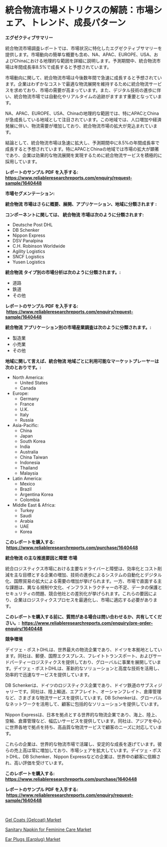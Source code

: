 <p><h1>統合物流市場メトリクスの解読：市場シェア、トレンド、成長パターン</h1></p><p><strong>エグゼクティブサマリー</strong></p>
<p><p>統合物流市場調査レポートでは、市場状況に特化したエグゼクティブサマリーを提供します。市場動向の簡単な概要も含め、NA、APAC、EUROPE、USA、およびChinaにおける地理的な範囲を詳細に説明します。予測期間中、統合物流市場は年間成長率8.5%で成長すると予想されています。</p><p>市場動向に関して、統合物流市場は今後数年間で急速に成長すると予想されています。企業はわずかなコストで最適な物流展開を維持するために統合物流サービスを求めており、市場の需要が高まっています。また、デジタル技術の進歩に伴い、統合物流市場では自動化やリアルタイムの追跡がますます重要となっています。</p><p>NA、APAC、EUROPE、USA、Chinaの地理的な範囲では、特にAPACとChinaが急成長している地域として注目されています。この地域では、人口増加や経済発展に伴い、物流需要が増加しており、統合物流市場の拡大が見込まれています。</p><p>結論として、統合物流市場は急速に拡大し、予測期間中に8.5%の年間成長率で成長すると予想されています。特にAPACとChinaの地域では市場の拡大が顕著であり、企業は効果的な物流展開を実現するために統合物流サービスを積極的に採用しています。</p></p>
<p><strong>レポートのサンプル PDF を入手する: <a href="https://www.reliableresearchreports.com/enquiry/request-sample/1640448">https://www.reliableresearchreports.com/enquiry/request-sample/1640448</a></strong></p>
<p><strong>市場セグメンテーション:</strong></p>
<p><strong> 統合物流 市場はさらに概要、展開、アプリケーション、地域に分類されます :</strong></p>
<p><strong>コンポーネントに関しては、 統合物流 市場は次のように分類されます: &nbsp;</strong></p>
<p><ul><li>Deutsche Post DHL</li><li>DB Schenker</li><li>Nippon Express</li><li>DSV Panalpina</li><li>C.H. Robinson Worldwide</li><li>Agility Logistics</li><li>SNCF Logistics</li><li>Yusen Logistics</li></ul></p>
<p><strong> 統合物流 タイプ別の市場分析は次のように分類されます。:</strong></p>
<p><ul><li>道路</li><li>鉄道</li><li>その他</li></ul></p>
<p><strong>レポートのサンプル PDF を入手する: &nbsp;<a href="https://www.reliableresearchreports.com/enquiry/request-sample/1640448">https://www.reliableresearchreports.com/enquiry/request-sample/1640448</a></strong></p>
<p><strong> 統合物流 アプリケーション別の市場産業調査は次のように分類されます。:</strong></p>
<p><ul><li>製造業</li><li>小売業</li><li>その他</li></ul></p>
<p><strong>地域に関して言えば、統合物流 地域ごとに利用可能なマーケットプレーヤーは次のとおりです。:</strong></p>
<p><ul>
    <li>
        North America:
        <ul>
            <li>United States</li>
            <li>Canada</li>
        </ul>
    </li>
    <li>
        Europe:
        <ul>
            <li>Germany</li>
            <li>France</li>
            <li>U.K.</li>
            <li>Italy</li>
            <li>Russia</li>
        </ul>
    </li>
    <li>
        Asia-Pacific:
        <ul>
            <li>China</li>
            <li>Japan</li>
            <li>South Korea</li>
            <li>India</li>
            <li>Australia</li>
            <li>China Taiwan</li>
            <li>Indonesia</li>
            <li>Thailand</li>
            <li>Malaysia</li>
        </ul>
    </li>
    <li>
        Latin America:
        <ul>
            <li>Mexico</li>
            <li>Brazil</li>
            <li>Argentina Korea</li>
            <li>Colombia</li>
        </ul>
    </li>
    <li>
        Middle East & Africa:
        <ul>
            <li>Turkey</li>
            <li>Saudi</li>
            <li>Arabia</li>
            <li>UAE</li>
            <li>Korea</li>
        </ul>
    </li>
    </ul></p>
<p><strong>このレポートを購入する: &nbsp;<a href="https://www.reliableresearchreports.com/purchase/1640448">https://www.reliableresearchreports.com/purchase/1640448</a></strong></p>
<p><strong>統合物流 の主な推進要因と障壁 市場</strong></p>
<p><p>統合ロジスティクス市場における主要なドライバーと障壁は、効率化とコスト削減を主な目標とする企業の増加、技術の進歩によるシステムの自動化とデジタル化、国際貿易の拡大による需要の増加が挙げられます。一方、市場で直面する主な課題は、異なる規制や文化、インフラストラクチャーの不足、データの保護とセキュリティの問題、競合他社との差別化が挙げられます。これらの要因により、企業はロジスティクスプロセスを最適化し、市場に適応する必要があります。</p></p>
<p><strong>このレポートを購入する前に、質問がある場合は問い合わせるか、共有してください。:&nbsp; <a href="https://www.reliableresearchreports.com/enquiry/pre-order-enquiry/1640448">https://www.reliableresearchreports.com/enquiry/pre-order-enquiry/1640448</a></strong></p>
<p><strong>競争環境</strong></p>
<p><p>デイツェ・ポストDHLは、世界最大の物流企業であり、ドイツを本拠地としています。同社は、郵便、国際エクスプレス、フレイトトランスポート、およびサードパーティーロジスティクスを提供しており、グローバルに事業を展開しています。デイツェ・ポストDHLは、革新的なソリューションと高度な技術を活用し、効率的で迅速なサービスを提供しています。</p><p>DB Schenkerは、ドイツのロジスティクス企業であり、ドイツ鉄道のサブスィジャリーです。同社は、陸上輸送、エアフレイト、オーシャンフレイト、倉庫管理など、さまざまな物流サービスを提供しています。DB Schenkerは、グローバルなネットワークを活用して、顧客に包括的なソリューションを提供しています。</p><p>Nippon Expressは、日本を拠点とする世界的な物流企業であり、海上、陸上、空輸、倉庫管理など、幅広いサービスを提供しています。同社は、アジアを中心に世界各地で拠点を持ち、高品質な物流サービスで顧客のニーズに対応しています。</p><p>これらの企業は、世界的な物流市場で活躍し、安定的な成長を遂げています。彼らの売上高は常に増加しており、市場シェアを拡大しています。デイツェ・ポストDHL、DB Schenker、Nippon Expressなどの企業は、世界中の顧客に信頼され、高い評価を受けています。</p></p>
<p><strong>このレポートを購入する: &nbsp; <a href="https://www.reliableresearchreports.com/purchase/1640448">https://www.reliableresearchreports.com/purchase/1640448</a></strong></p>
<p><strong>レポートのサンプル PDF を入手する: &nbsp;<a href="https://www.reliableresearchreports.com/enquiry/request-sample/1640448">https://www.reliableresearchreports.com/enquiry/request-sample/1640448</a></strong><strong></strong></p>
<p>&nbsp;</p>
<p><p><a href="https://github.com/moyahfrancoestellec51j635wcx/Market-Research-Report-List-1/blob/main/gel-coats-gelcoat-market.md">Gel Coats (Gelcoat) Market</a></p><p><a href="https://github.com/dringals/Market-Research-Report-List-3/blob/main/sanitary-napkin-for-feminine-care-market.md">Sanitary Napkin for Feminine Care Market</a></p><p><a href="https://github.com/lbird53714/Market-Research-Report-List-3/blob/main/ear-plugs-earplug-market.md">Ear Plugs (Earplug) Market</a></p></p>
